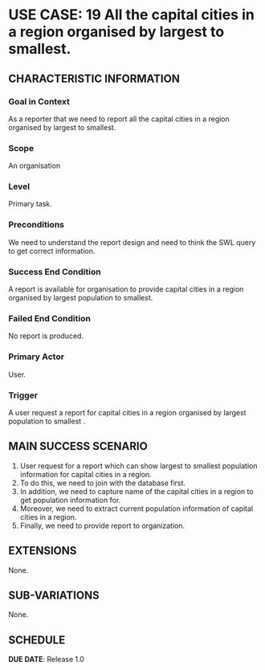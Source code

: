 # USE CASE: 19 All the capital cities in a region organised by largest to smallest.

## CHARACTERISTIC INFORMATION

### Goal in Context

As a reporter that we need to report all the capital cities in a region organised by largest to smallest.

### Scope

An organisation

### Level

Primary task.

### Preconditions

We need to understand the report design and need to think the SWL query to get correct information.

### Success End Condition

A report is available for organisation to provide  capital cities in a region organised by largest population to smallest.

### Failed End Condition

No report is produced.

### Primary Actor

User.

### Trigger

A user request a report for capital cities in a region organised by largest population to smallest .

## MAIN SUCCESS SCENARIO

1. User request for a report which can show largest to smallest population information for capital cities in a region.
2. To do this, we need to join with the database first.
3. In addition, we need to capture name of the capital cities in a region to get population information for.
4. Moreover, we need to extract current population information of capital cities in a region.
5. Finally, we need to  provide report to organization.

## EXTENSIONS

None.

## SUB-VARIATIONS

None.

## SCHEDULE

**DUE DATE**: Release 1.0
